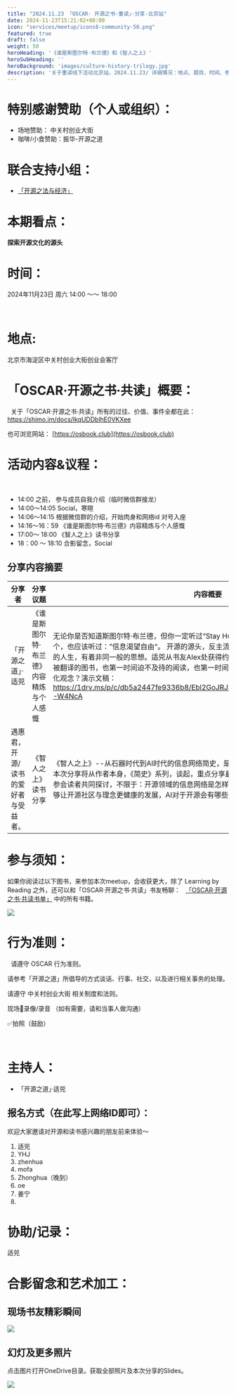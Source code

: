 ```yaml
---
title: "2024.11.23 「OSCAR· 开源之书·重读」·分享·北京站"
date: 2024-11-23T15:21:02+08:00
icon: "services/meetup/icons8-community-50.png"
featured: true
draft: false
weight: 50
heroHeading: '《谁是斯图尔特·布兰德》和《智人之上》'
heroSubHeading: ''
heroBackground: 'images/culture-history-trilogy.jpg'
description: '关于重读线下活动北京站，2024.11.23/ 详细情况：地点、题目、时间、参与人员。'
---
```



# 特别感谢赞助（个人或组织）：

* 场地赞助：  中关村创业大街
 
* 咖啡/小食赞助：振华-开源之道


# 联合支持小组：

* [「开源之法与经济」](https://opensourceway.community/posts/os-license-and-copyleft/build-os-licensing-workgroup/)

# 本期看点：

**探索开源文化的源头**


# 时间：

2024年11月23日 周六 14:00 ～～ 18:00

 
# 地点: 

北京市海淀区中关村创业大街创业会客厅


# 「OSCAR·开源之书·共读」概要：
 
关于「OSCAR·开源之书·共读」所有的过往、价值、事件全都在此：
 
https://shimo.im/docs/lkqUDDblhE0VKXee

也可浏览网站： [https://osbook.club](https://osbook.club)


# 活动内容&议程：
 
- 14:00 之前， 参与成员自我介绍（临时微信群接龙）
- 14:00～14:05  Social，寒暄
- 14:06～14:15  根据微信群的介绍，开始肉身和网络id 对号入座
- 14:16～16：59 《谁是斯图尔特·布兰德》内容精炼与个人感慨
- 17:00～ 18:00  《智人之上》读书分享
- 18：00 ～ 18:10 合影留念，Social
 
## 分享内容摘要

| 分享者    | 分享议题    |内容概要|
| ---------------- | ------------ | ------------ |
|「开源之道」·适兕| 《谁是斯图尔特·布兰德》内容精炼与个人感慨 |无论你是否知道斯图尔特·布兰德，但你一定听过“Stay Hungry，Stay foolish“， 即使没有听过这个，也应该听过：”信息渴望自由“。 开源的源头，反主流文化的缔造者，被硅谷所膜拜。。。。。。传奇的人生，有着非同一般的思想。适兕从书友Alex处获得约翰·马尔科夫（John Markoff）的这本最新被翻译的图书，也第一时间迫不及待的阅读，也第一时间希望分享给大家。是什么树立了适兕的全球化观念？演示文稿：https://1drv.ms/p/c/db5a2447fe9336b8/Ebl2GoJRJb5KmvDILe7p5l4BXoHOi6KKJn1VfcYK-W4NcA|
|遇惠君，开源/读书的爱好者与受益者。 | 《智人之上》读书分享 |《智人之上》--从石器时代到AI时代的信息网络简史，是尤瓦尔·赫拉利《简史》系列的最新作品，本次分享将从作者本身，《简史》系列，谈起，重点分享最新《智人之上》的读书心得，期待能够与参会读者共同探讨，不限于：开源领域的信息网络是怎样的，我们作为开源参与和推动者，如何做能够让开源社区与理念更健康的发展，AI对于开源会有哪些影响。|

# 参与须知：

如果你阅读过以下图书，来参加本次meetup，会收获更大，除了 Learning by Reading 之外，还可以和「OSCAR·开源之书·共读」书友畅聊：
 
[「OSCAR·开源之书·共读书单」](https://osbook.club/work/) 中的所有书籍。

![](/images/whole-earth.jpg)

# 行为准则：
 
请遵守 OSCAR 行为准则。

请参考「开源之道」所倡导的方式谈话、行事、社交，以及进行相关事务的处理。

请遵守 中关村创业大街 相关制度和法则。

现场🚫录像/录音 （如有需要，请和当事人做沟通）

✅拍照（鼓励）

 
# 主持人：

* 「开源之道」·适兕

## 报名方式（在此写上网络ID即可）：

欢迎大家邀请对开源和读书感兴趣的朋友前来体验～ 

1. 适兕
2. YHJ
3. zhenhua
4. mofa
5. Zhonghua（晚到）
6. oe
7. 姜宁
8. 

# 协助/记录：

适兕


# 合影留念和艺术加工：

## 现场书友精彩瞬间

![](/images/meetup/2024-11-23-kuosi-sharing.jpg)

## 幻灯及更多照片

点击图片打开OneDrive目录。获取全部照片及本次分享的Slides。

[![](/images/meetup/2024-11-23-all-attend-0.jpg)](https://1drv.ms/b/c/db5a2447fe9336b8/ESoHU9uNTiFOrCdlKCQ2itABQsJd7bVQZz5OqssRDmO7iw?e=gj2qMX)


